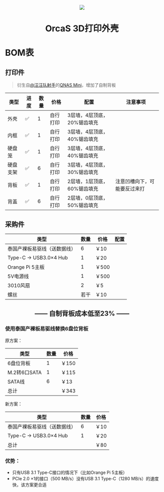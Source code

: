 <p align="center">
  <a href="https://orcastor.github.io/doc/">
    <img src="https://orcastor.github.io/doc/logo.svg">
  </a>
</p>

<h1 align="center"><strong>OrcaS 3D打印外壳</strong></h1>

# BOM表

## 打印件

> 衍生自[@汪汪队射手](https://space.bilibili.com/300702869)的[QNAS Mini](https://github.com/thunder439/QNASMINI)，增加了自制背板

|类型|进度|数量|价格|配置|注意事项|
|-|-|-|-|-|-|
|外壳|✅|1|自行打印|3层墙，4层顶底，20%锯齿填充||
|内框|✅|1|自行打印|3层墙，4层顶底，40%锯齿填充||
|硬盘笼|✅|1|自行打印|3层墙，4层顶底，40%锯齿填充||
|硬盘支架|✅|6|自行打印|3层墙，4层顶底，30%锯齿填充||
|背板|✅|1|自行打印|2层墙，1层顶底，60%锯齿填充|注意凹槽向下，可能要反过来打|
|背盖|✅|6|自行打印|2层墙，0层顶底，50%锯齿填充||

## 采购件

|类型|数量|价格|配置|
|-|-|-|-|
|泰国产裸板易驱线（送数据线）|6|￥10|
|Type-C -> USB3.0×4 Hub|1|￥20|
|Orange Pi 5主板|1|￥500|
|5V电源线|1|￥500|
|3010风扇|2|￥5|
|螺丝|若干|￥10|

<h2 align="center">—— 自制背板成本低至23% ——</h2>

### 使用泰国产裸板易驱线替换6盘位背板

原方案：

|类型|数量|价格|
|-|-|-|
|6盘位背板|1|￥150|
|M.2转6口SATA|1|￥115|
|SATA线|6|￥13|
|总计||￥343|

新方案：

|类型|数量|价格|
|-|-|-|
|泰国产裸板易驱线（送数据线）|6|￥10|
|Type-C -> USB3.0×4 Hub|1|￥20|
|总计||￥80|

### 优势：

- 只有USB 3.1 Type-C接口的情况下（比如Orange Pi 5主板）
- PCIe 2.0 ×1的接口（500 MB/s）没有USB 3.1 Type-C（1280 MB/s）的速度快，该方案更合适